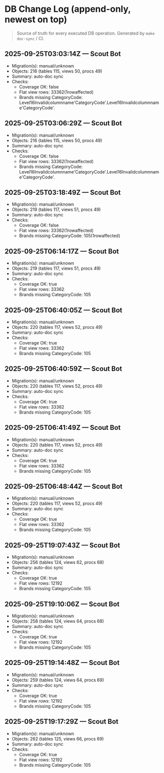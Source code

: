 # DB Change Log (append-only, newest on top)

> Source of truth for every executed DB operation. Generated by `make doc-sync` / CI.

<!-- New entries will be automatically appended here by scripts/doc_sync.sh -->
## 2025-09-25T03:03:14Z — Scout Bot
- Migration(s): manual/unknown
- Objects: 216 (tables 115, views 50, procs 49)
- Summary: auto-doc sync
- Checks:
  - Coverage OK: false
  - Flat view rows: 33362(1rowaffected)
  - Brands missing CategoryCode: Level16Invalidcolumnname'CategoryCode'.Level16Invalidcolumnname'CategoryCode'.

## 2025-09-25T03:06:29Z — Scout Bot
- Migration(s): manual/unknown
- Objects: 216 (tables 115, views 50, procs 49)
- Summary: auto-doc sync
- Checks:
  - Coverage OK: false
  - Flat view rows: 33362(1rowaffected)
  - Brands missing CategoryCode: Level16Invalidcolumnname'CategoryCode'.Level16Invalidcolumnname'CategoryCode'.

## 2025-09-25T03:18:49Z — Scout Bot
- Migration(s): manual/unknown
- Objects: 219 (tables 117, views 51, procs 49)
- Summary: auto-doc sync
- Checks:
  - Coverage OK: false
  - Flat view rows: 33362(1rowaffected)
  - Brands missing CategoryCode: 105(1rowaffected)

## 2025-09-25T06:14:17Z — Scout Bot
- Migration(s): manual/unknown
- Objects: 219 (tables 117, views 51, procs 49)
- Summary: auto-doc sync
- Checks:
  - Coverage OK: true
  - Flat view rows: 33362
  - Brands missing CategoryCode: 105

## 2025-09-25T06:40:05Z — Scout Bot
- Migration(s): manual/unknown
- Objects: 220 (tables 117, views 52, procs 49)
- Summary: auto-doc sync
- Checks:
  - Coverage OK: true
  - Flat view rows: 33362
  - Brands missing CategoryCode: 105

## 2025-09-25T06:40:59Z — Scout Bot
- Migration(s): manual/unknown
- Objects: 220 (tables 117, views 52, procs 49)
- Summary: auto-doc sync
- Checks:
  - Coverage OK: true
  - Flat view rows: 33362
  - Brands missing CategoryCode: 105

## 2025-09-25T06:41:49Z — Scout Bot
- Migration(s): manual/unknown
- Objects: 220 (tables 117, views 52, procs 49)
- Summary: auto-doc sync
- Checks:
  - Coverage OK: true
  - Flat view rows: 33362
  - Brands missing CategoryCode: 105

## 2025-09-25T06:48:44Z — Scout Bot
- Migration(s): manual/unknown
- Objects: 220 (tables 117, views 52, procs 49)
- Summary: auto-doc sync
- Checks:
  - Coverage OK: true
  - Flat view rows: 33362
  - Brands missing CategoryCode: 105

## 2025-09-25T19:07:43Z — Scout Bot
- Migration(s): manual/unknown
- Objects: 256 (tables 124, views 62, procs 68)
- Summary: auto-doc sync
- Checks:
  - Coverage OK: true
  - Flat view rows: 12192
  - Brands missing CategoryCode: 105

## 2025-09-25T19:10:06Z — Scout Bot
- Migration(s): manual/unknown
- Objects: 258 (tables 124, views 64, procs 68)
- Summary: auto-doc sync
- Checks:
  - Coverage OK: true
  - Flat view rows: 12192
  - Brands missing CategoryCode: 105

## 2025-09-25T19:14:48Z — Scout Bot
- Migration(s): manual/unknown
- Objects: 259 (tables 124, views 64, procs 69)
- Summary: auto-doc sync
- Checks:
  - Coverage OK: true
  - Flat view rows: 12192
  - Brands missing CategoryCode: 105

## 2025-09-25T19:17:29Z — Scout Bot
- Migration(s): manual/unknown
- Objects: 262 (tables 125, views 66, procs 69)
- Summary: auto-doc sync
- Checks:
  - Coverage OK: true
  - Flat view rows: 12192
  - Brands missing CategoryCode: 105
